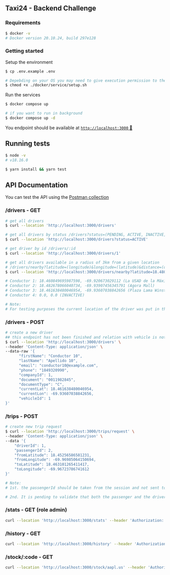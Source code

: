 ## Taxi24 - Backend Challenge

### Requirements
```sh
$ docker -v
# Docker version 20.10.24, build 297e128
```

### Getting started
Setup the environment
```sh
$ cp .env.example .env

# Depebding on your OS you may need to give execution permission to the script
$ chmod +x ./docker/service/setup.sh
```

Run the services
```sh
$ docker compose up

# if you want to run in background
$ docker compose up -d
```
You endpoint should be available at [`http://localhost:3000` 🚀](http://localhost:3000)

## Running tests
```sh
$ node -v
# v18.16.0

$ yarn install && yarn test
```

## API Documentation
You can test the API using the [Postman collection](https://www.postman.com/qrioso/workspace/taxi24-qik-challenge/collection/1157554-86c84e4a-b64e-4fbc-b218-cd2e2ebd88bf)

### /drivers - GET
```sh
# get all drivers 
$ curl --location 'http://localhost:3000/drivers'

# get all drivers by status /drivers?status=(PENDING, ACTIVE, INACTIVE, ONLINE, BUSY)
$ curl --location 'http://localhost:3000/drivers?status=ACTIVE'

# get driver by id /drivers/:id
$ curl --location 'http://localhost:3000/drivers/1'

# get all drivers available in a radius of 3km from a given location
# /drivers/nearby?latitude=(longitude)&longitude=(latitude)&distance=(distance in km)
$ curl --location 'http://localhost:3000/drivers/nearby?latitude=18.480023716974017&longitude=-69.89138258140852&distance=3'

# Conductor 1: 18.460849695987598, -69.920673029112 (La USAD de la Máximo Gómez)
# Conductor 2: 18.482678066040734, -69.93907456345791 (Agora Mall)
# Conductor 3: 18.461638480046954, -69.93607038842656 (Plaza Lama Winston Churchill)
# Conductor 4: 0.0, 0.0 (INVACTIVE)

# Note: 
# For testing purposes the current location of the driver was put in the DB, this should be a service socket where all drivers are broadcast with the current location, status and other relevant information
```

### /drivers - POST
```sh
# create a new driver 
## this endpoint has not been finished and relation with vehicle is not being created yet - WIP
$ curl --location 'http://localhost:3000/drivers' \
--header 'Content-Type: application/json' \
--data-raw '{
      "firstName": "Conductor 10",
      "lastName": "Apellido 10",
      "email": "conductor10@example.com",
      "phone": "1849320990",
      "companyId": 1,
      "document": "0011982845",
      "documentType": "C",
      "currentLat": 18.461638480046954, 
      "currentLon": -69.93607038842656,
      "vehicleId": 1
}'
```

### /trips - POST
```sh
# create new trip request
$ curl --location 'http://localhost:3000/trips/request' \
--header 'Content-Type: application/json' \
--data '{
    "driverId": 1,
    "passengerId": 2,
    "fromLatitude": 18.45256586581231,
    "fromLongitude": -69.96985064150694,
    "toLatitude": 18.463101265411417,
    "toLongitude": -69.96723786741612
}'

# Note:
# 1st. the passengerId should be taken from the session and not sent to anyone other than an administrator creating the travel request

# 2nd. It is pending to validate that both the passenger and the driver do not have an active trip (in the case of the driver it should allow it as long as it is in range and the trip is ending)
```

### /stats - GET (role admin)
```sh
curl --location 'http://localhost:3000/stats' --header 'Authorization: Bearer <token>'
```

### /history - GET
```sh
curl --location 'http://localhost:3000/history' --header 'Authorization: Bearer <token>'
```
### /stock/:code - GET
```sh
curl --location 'http://localhost:3000/stock/aapl.us' --header 'Authorization: Bearer <token>'
```
